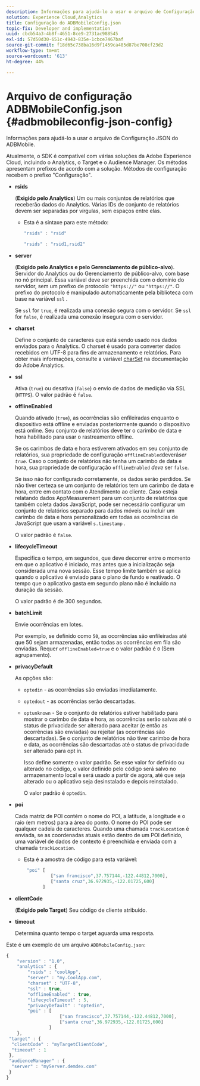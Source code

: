 ```yaml
---
description: Informações para ajudá-lo a usar o arquivo de Configuração JSON do ADBMobile.
solution: Experience Cloud,Analytics
title: Configuração do ADBMobileConfig.json
topic-fix: Developer and implementation
uuid: cbcb54a3-4b8f-4651-8ce9-2731ac988545
exl-id: 57d50d30-651c-4943-835e-1cbce7467baf
source-git-commit: f18d65c738ba16d9f1459ca485d87be708cf23d2
workflow-type: tm+mt
source-wordcount: '613'
ht-degree: 44%

---
```


# Arquivo de configuração ADBMobileConfig.json {#adbmobileconfig-json-config}

Informações para ajudá-lo a usar o arquivo de Configuração JSON do ADBMobile.

Atualmente, o SDK é compatível com várias soluções da Adobe Experience Cloud, incluindo o Analytics, o Target e o Audience Manager. Os métodos apresentam prefixos de acordo com a solução. Métodos de configuração recebem o prefixo &quot;Configuração&quot;.

* **rsids**

   (**Exigido pelo Analytics**) Um ou mais conjuntos de relatórios que receberão dados do Analytics. Várias IDs de conjunto de relatórios devem ser separadas por vírgulas, sem espaços entre elas.

   * Esta é a sintaxe para este método:

      ```js
      "rsids" : "rsid"
      ```

      ```js
      "rsids" : "rsid1,rsid2"
      ```

* **server**

   (**Exigido pelo Analytics e pelo Gerenciamento de público-alvo**). Servidor do Analytics ou do Gerenciamento de público-alvo, com base no nó principal. Essa variável deve ser preenchida com o domínio do servidor, sem um prefixo de protocolo `"https://"` ou `"https://"`. O prefixo do protocolo é manipulado automaticamente pela biblioteca com base na variável `ssl` .

   Se `ssl` for `true`, é realizada uma conexão segura com o servidor. Se `ssl` for `false`, é realizada uma conexão insegura com o servidor.

* **charset**

   Define o conjunto de caracteres que está sendo usado nos dados enviados para o Analytics. O charset é usado para converter dados recebidos em UTF-8 para fins de armazenamento e relatórios. Para obter mais informações, consulte a variável [charSet](https://experienceleague.adobe.com/docs/analytics/implementation/vars/config-vars/charset.html?lang=pt-BR) na documentação do Adobe Analytics.

* **ssl**

   Ativa (`true`) ou desativa (`false`) o envio de dados de medição via SSL (`HTTPS`). O valor padrão é `false`.

* **offlineEnabled**

   Quando ativado (`true`), as ocorrências são enfileiradas enquanto o dispositivo está offline e enviadas posteriormente quando o dispositivo está online. Seu conjunto de relatórios deve ter o carimbo de data e hora habilitado para usar o rastreamento offline.

   Se os carimbos de data e hora estiverem ativados em seu conjunto de relatórios, sua propriedade de configuração `offlineEnabled`deverá&#x200B;*ser `true`.* Caso o conjunto de relatórios não tenha um carimbo de data e hora, sua propriedade de configuração `offlineEnabled` *deve* ser `false`.

   Se isso não for configurado corretamente, os dados serão perdidos. Se não tiver certeza se um conjunto de relatórios tem um carimbo de data e hora, entre em contato com o Atendimento ao cliente. Caso esteja relatando dados AppMeasurement para um conjunto de relatórios que também coleta dados JavaScript, pode ser necessário configurar um conjunto de relatórios separado para dados móveis ou incluir um carimbo de data e hora personalizado em todas as ocorrências de JavaScript que usam a variável `s.timestamp` .

   O valor padrão é `false`.

* **lifecycleTimeout**

   Especifica o tempo, em segundos, que deve decorrer entre o momento em que o aplicativo é iniciado, mas antes que a inicialização seja considerada uma nova sessão. Esse tempo limite também se aplica quando o aplicativo é enviado para o plano de fundo e reativado. O tempo que o aplicativo gasta em segundo plano não é incluído na duração da sessão.

   O valor padrão é de 300 segundos.

* **batchLimit**

   Envie ocorrências em lotes.

   Por exemplo, se definido como `50`, as ocorrências são enfileiradas até que 50 sejam armazenadas, então todas as ocorrências em fila são enviadas. Requer `offlineEnabled=true` e o valor padrão é `0` (Sem agrupamento).

* **privacyDefault**

   As opções são:

   * `optedin` - as ocorrências são enviadas imediatamente.
   * `optedout` - as ocorrências serão descartadas.
   * `optunknown` - Se o conjunto de relatórios estiver habilitado para mostrar o carimbo de data e hora, as ocorrências serão salvas até o status de privacidade ser alterado para aceitar (e então as ocorrências são enviadas) ou rejeitar (as ocorrências são descartadas). Se o conjunto de relatórios não tiver carimbo de hora e data, as ocorrências são descartadas até o status de privacidade ser alterado para opt in.

      Isso define somente o valor padrão. Se esse valor for definido ou alterado no código, o valor definido pelo código será salvo no armazenamento local e será usado a partir de agora, até que seja alterado ou o aplicativo seja desinstalado e depois reinstalado.

      O valor padrão é `optedin`.

* **poi**

   Cada matriz de POI contém o nome do POI, a latitude, a longitude e o raio (em metros) para a área do ponto. O nome do POI pode ser qualquer cadeia de caracteres. Quando uma chamada `trackLocation` é enviada, se as coordenadas atuais estão dentro de um POI definido, uma variável de dados de contexto é preenchida e enviada com a chamada `trackLocation`.

   * Esta é a amostra de código para esta variável:

      ```js
       "poi" [ 
                ["san francisco",37.757144,-122.44812,7000], 
                ["santa cruz",36.972935,-122.01725,600] 
             ]
      ```

* **clientCode**

   (**Exigido pelo Target**) Seu código de cliente atribuído.

* **timeout**

   Determina quanto tempo o target aguarda uma resposta.

Este é um exemplo de um arquivo `ADBMobileConfig.json`:

```js
{ 
    "version" : "1.0",
    "analytics" : {
        "rsids" : "coolApp",
        "server" : "my.CoolApp.com",
        "charset" : "UTF-8",
        "ssl" : true,
        "offlineEnabled" : true,
        "lifecycleTimeout" : 5,
        "privacyDefault" : "optedin",
        "poi" : [ 
                    ["san francisco",37.757144,-122.44812,7000],
                    ["santa cruz",36.972935,-122.01725,600]
                ]
    },
 "target" : {
  "clientCode" : "myTargetClientCode",
  "timeout" : 1
 },
 "audienceManager" : {
  "server" : "myServer.demdex.com"
 }
}
```
